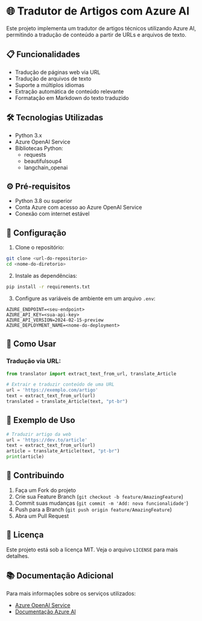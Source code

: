 # 🌐 Tradutor de Artigos com Azure AI

Este projeto implementa um tradutor de artigos técnicos utilizando Azure AI, permitindo a tradução de conteúdo a partir de URLs e arquivos de texto.

## 📋 Funcionalidades

- Tradução de páginas web via URL
- Tradução de arquivos de texto
- Suporte a múltiplos idiomas
- Extração automática de conteúdo relevante
- Formatação em Markdown do texto traduzido

## 🛠️ Tecnologias Utilizadas

- Python 3.x
- Azure OpenAI Service
- Bibliotecas Python:
  - requests
  - beautifulsoup4
  - langchain_openai

## ⚙️ Pré-requisitos

- Python 3.8 ou superior
- Conta Azure com acesso ao Azure OpenAI Service
- Conexão com internet estável

## 🔧 Configuração

1. Clone o repositório:
```bash
git clone <url-do-repositorio>
cd <nome-do-diretorio>
```

2. Instale as dependências:
```bash
pip install -r requirements.txt
```

3. Configure as variáveis de ambiente em um arquivo `.env`:
```plaintext
AZURE_ENDPOINT=<seu-endpoint>
AZURE_API_KEY=<sua-api-key>
AZURE_API_VERSION=2024-02-15-preview
AZURE_DEPLOYMENT_NAME=<nome-do-deployment>
```

## 🚀 Como Usar

### Tradução via URL:
```python
from translator import extract_text_from_url, translate_Article

# Extrair e traduzir conteúdo de uma URL
url = 'https://exemplo.com/artigo'
text = extract_text_from_url(url)
translated = translate_Article(text, "pt-br")
```

## 📝 Exemplo de Uso

```python
# Traduzir artigo da web
url = 'https://dev.to/article'
text = extract_text_from_url(url)
article = translate_Article(text, "pt-br")
print(article)
```

## 🤝 Contribuindo

1. Faça um Fork do projeto
2. Crie sua Feature Branch (`git checkout -b feature/AmazingFeature`)
3. Commit suas mudanças (`git commit -m 'Add: nova funcionalidade'`)
4. Push para a Branch (`git push origin feature/AmazingFeature`)
5. Abra um Pull Request

## 📄 Licença

Este projeto está sob a licença MIT. Veja o arquivo `LICENSE` para mais detalhes.



## 📚 Documentação Adicional

Para mais informações sobre os serviços utilizados:
- [Azure OpenAI Service](https://azure.microsoft.com/services/openai-service)
- [Documentação Azure AI](https://docs.microsoft.com/azure/ai-services)